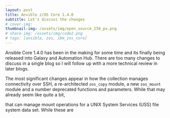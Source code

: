 ```yaml
---
layout: post
title: Ansible z/OS Core 1.4.0
subtitle: Let's discuss the changes
# cover-img:
thumbnail-img: /assets/img/open_source_250_px.png
# share-img: /assets/img/code2.png
# tags: [ansible, zos, ibm_zos_core]
---
```


Ansible Core 1.4.0 has been in the making for some time and its finally being
released into Galaxy and Automation Hub. There are too many changes to
discuss in a single blog so I will follow up with a more technical review in
later blogs.

The most significant changes appear in how the collection manages connectivity
over SSH, a re-architected `zos_copy` module, a new `zos_mount` module and a
number deprecated functions and parameters. While that may already seem like quite a bit, 

that
can manage mount operations for a UNIX System Services (USS) file system data set.
While these are 